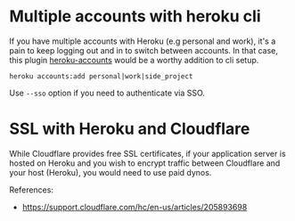 # Multiple accounts with heroku cli
If you have multiple accounts with Heroku (e.g personal and work),
it's a pain to keep logging out and in to switch between accounts.
In that case, this plugin [heroku-accounts](https://github.com/heroku/heroku-accounts)
would be a worthy addition to cli setup.

```
heroku accounts:add personal|work|side_project
```

Use `--sso` option if you need to authenticate via SSO.

# SSL with Heroku and Cloudflare
While Cloudflare provides free SSL certificates, if your application server
is hosted on Heroku and you wish to encrypt traffic between Cloudflare
and your host (Heroku), you would need to use paid dynos.

References:
- https://support.cloudflare.com/hc/en-us/articles/205893698
